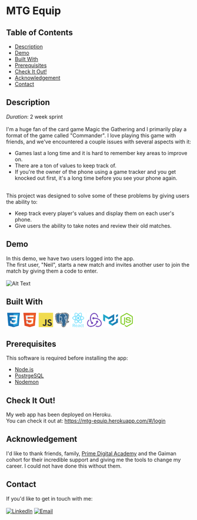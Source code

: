 # MTG Equip
## Table of Contents
  - [Description](#description)
  - [Demo](#demo)
  - [Built With](#built-with)
  - [Prerequisites](#prerequisites)
  - [Check It Out!](#check-it-out!)
  - [Acknowledgement](#acknowledgement)
  - [Contact](#contact)

## Description
*Duration*: 2 week sprint<br>
<br>
I'm a huge fan of the card game Magic the Gathering and I primarily play a format of the game called "Commander". I love playing this game with friends, and we've encountered a couple issues with several aspects with it:

  - Games last a long time and it is hard to remember key areas to improve on.
  - There are a ton of values to keep track of.
  - If you're the owner of the phone using a game tracker and you get knocked out first, it's a long time before you see your phone again.
<br>
This project was designed to solve some of these problems by giving users the ability to:

  - Keep track every player's values and display them on each user's phone.
  - Give users the ability to take notes and review their old matches.

## Demo
In this demo, we have two users logged into the app.<br>
The first user, "Neil", starts a new match and invites another user to join the match by giving them a code to enter.<br>
<br>
![Alt Text](https://media.giphy.com/media/FIubwBmljZpjJrgDfg/giphy.gif)

## Built With
<a href="https://www.w3schools.com/w3css/defaulT.asp"><img src="https://raw.githubusercontent.com/devicons/devicon/master/icons/css3/css3-original.svg" height="40px" width="40px" /></a>
<a href="https://www.w3schools.com/html/"><img src="https://raw.githubusercontent.com/devicons/devicon/master/icons/html5/html5-original.svg" height="40px" width="40px" /></a>
<a href="https://www.w3schools.com/js/default.asp"><img src="https://raw.githubusercontent.com/devicons/devicon/master/icons/javascript/javascript-original.svg" height="40px" width="40px" /></a>
<a href="https://www.postgresql.org/"><img src="https://raw.githubusercontent.com/devicons/devicon/master/icons/postgresql/postgresql-original.svg" height="40px" width="40px" /></a>
<a href="https://reactjs.org/"><img src="https://raw.githubusercontent.com/devicons/devicon/master/icons/react/react-original-wordmark.svg" height="40px" width="40px" /></a>
<a href="https://redux.js.org/"><img src="https://raw.githubusercontent.com/devicons/devicon/master/icons/redux/redux-original.svg" height="40px" width="40px" /></a>
<a href="https://material-ui.com/"><img src="https://raw.githubusercontent.com/devicons/devicon/master/icons/materialui/materialui-original.svg" height="40px" width="40px" /></a>
<a href="https://nodejs.org/en/"><img src="https://github.com/devicons/devicon/blob/master/icons/nodejs/nodejs-plain.svg" height="40px" width="40px" /></a>

## Prerequisites
This software is required before installing the app:
- [Node.js](https://nodejs.org/en/)
- [PostrgeSQL](https://www.postgresql.org/)
- [Nodemon](https://nodemon.io/)

## Check It Out!
My web app has been deployed on Heroku.<br>
You can check it out at: https://mtg-equip.herokuapp.com/#/login

## Acknowledgement
I'd like to thank friends, family, [Prime Digital Academy](www.primeacademy.io) and the Gaiman cohort for their incredible support and giving me the tools to change my career. I could not have done this without them.

## Contact
If you'd like to get in touch with me:<br>
<br>
[![LinkedIn](https://img.shields.io/badge/-LinkedIn-blue?style=for-the-badge&logo=linkedin)](https://www.linkedin.com/in/neil-hanson-125bb5122/)
[![Email](https://img.shields.io/badge/-gmail-orange?style=for-the-badge&logo=gmail)](mailto:neilhanson.pro@gmail.com) 
